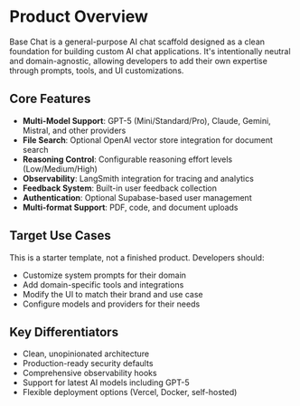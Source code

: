 # Product Overview

Base Chat is a general-purpose AI chat scaffold designed as a clean foundation for building custom AI chat applications. It's intentionally neutral and domain-agnostic, allowing developers to add their own expertise through prompts, tools, and UI customizations.

## Core Features

- **Multi-Model Support**: GPT-5 (Mini/Standard/Pro), Claude, Gemini, Mistral, and other providers
- **File Search**: Optional OpenAI vector store integration for document search
- **Reasoning Control**: Configurable reasoning effort levels (Low/Medium/High)
- **Observability**: LangSmith integration for tracing and analytics
- **Feedback System**: Built-in user feedback collection
- **Authentication**: Optional Supabase-based user management
- **Multi-format Support**: PDF, code, and document uploads

## Target Use Cases

This is a starter template, not a finished product. Developers should:
- Customize system prompts for their domain
- Add domain-specific tools and integrations  
- Modify the UI to match their brand and use case
- Configure models and providers for their needs

## Key Differentiators

- Clean, unopinionated architecture
- Production-ready security defaults
- Comprehensive observability hooks
- Support for latest AI models including GPT-5
- Flexible deployment options (Vercel, Docker, self-hosted)